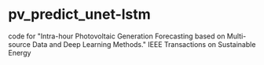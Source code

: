 # pv_predict_unet-lstm
code for "Intra-hour Photovoltaic Generation Forecasting based on Multi-source Data and Deep Learning Methods." IEEE Transactions on Sustainable Energy
